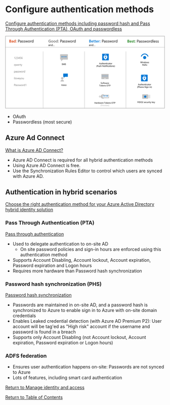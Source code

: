 # Configure authentication methods

[Configure authentication methods including password hash and Pass Through Authentication (PTA), OAuth and passwordless](https://docs.microsoft.com/en-us/azure/active-directory/authentication/concept-authentication-methods)

![Azure AD Authentication methods](img/authentication-methods.png)
* OAuth
* Passwordless (most secure)

## Azure Ad Connect

[What is Azure AD Connect?](https://docs.microsoft.com/en-us/azure/active-directory/hybrid/whatis-azure-ad-connect)

* Azure AD Connect is required for all hybrid authentication methods
* Using Azure AD Connect is free.
* Use the Synchronization Rules Editor to control which users are synced with Azure AD.

## Authentication in hybrid scenarios

[Choose the right authentication method for your Azure Active Directory hybrid identity solution](https://docs.microsoft.com/en-us/azure/security/fundamentals/choose-ad-authn)

### Pass Through Authentication (PTA)
[Pass through authentication](https://docs.microsoft.com/en-us/azure/active-directory/hybrid/how-to-connect-pta-how-it-works)
* Used to delegate authentication to on-site AD
   * On site password policies and sign-in hours are enforced using this authentication method
* Supports Account Disabling, Account lockout, Account expiration, Password expiration and Logon hours
* Requires more hardware than Password hash synchronization

### Password hash synchronization (PHS)
[Password hash synchronization](https://docs.microsoft.com/en-us/azure/active-directory/hybrid/whatis-phs)
* Passwords are maintained in on-site AD, and a password hash is synchronized to Azure to enable sign in to Azure with on-site domain credentials
* Enables Leaked credential detection (with Azure AD Premium P2): User account will be tag'ed as "High risk" account if the username and password is found in a breach
* Supports only Account Disabling (not Account lockout, Account expiration, Password expiration or Logon hours)

### ADFS federation
* Ensures user authentication happens on-site: Passwords are not synced to Azure
* Lots of features, including smart card authentication

[Return to Manage identity and access](README.md)

[Return to Table of Contents](../README.md)
